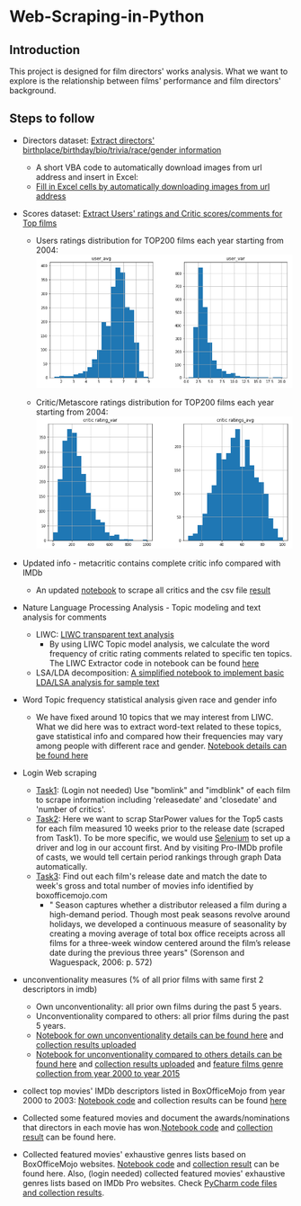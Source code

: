 # Web-Scraping-in-Python
## Introduction
This project is designed for film directors' works analysis. What we want to explore is the relationship between films' performance and film directors' background.

## Steps to follow
- Directors dataset: [Extract directors' birthplace/birthday/bio/trivia/race/gender information](https://github.com/aronbolun/Web_Scraping_Python/blob/master/web%20scrapping.ipynb)
  - A short VBA code to automatically download images from url address and insert in Excel:
  - [Fill in Excel cells by automatically downloading images from url address](https://github.com/MengyaoHuang/Web-Scraping-in-Python/blob/master/VB%20fill%20in%20images%20through%20downloads.txt)

- Scores dataset: [Extract Users' ratings and Critic scores/comments for Top films](https://github.com/MengyaoHuang/Web-Scraping-in-Python/blob/master/score_scraping.ipynb)
  - Users ratings distribution for TOP200 films each year starting from 2004:
  ![](https://github.com/MengyaoHuang/Web-Scraping-in-Python/blob/master/Users.PNG)
  
  - Critic/Metascore ratings distribution for TOP200 films each year starting from 2004:
  ![](https://github.com/MengyaoHuang/Web-Scraping-in-Python/blob/master/Critics.PNG)
- Updated info - metacritic contains complete critic info compared with IMDb
  - An updated [notebook](https://github.com/MengyaoHuang/Web-Scraping-in-Python/blob/master/score_scraping_updated.ipynb) to scrape all critics and the csv file [result](https://github.com/MengyaoHuang/Web-Scraping-in-Python/blob/master/scraping.csv)
  
 - Nature Language Processing Analysis - Topic modeling and text analysis for comments
    - LIWC: [LIWC transparent text analysis](https://www.cs.cmu.edu/~ylataus/files/TausczikPennebaker2010.pdf)
      - By using LIWC Topic model analysis, we calculate the word frequency of critic rating comments related to specific ten topics. The LIWC Extractor code in notebook can be found [here](https://github.com/MengyaoHuang/Web-Scraping-in-Python/blob/master/LIWC%20implementation.ipynb)
    - LSA/LDA decomposition: [A simplified notebook to implement basic LDA/LSA analysis for sample text](https://github.com/MengyaoHuang/Web-Scraping-in-Python/blob/master/Topic%20model%20analysis.ipynb)
- Word Topic frequency statistical analysis given race and gender info
  - We have fixed around 10 topics that we may interest from LIWC. What we did here was to extract word-text related to these topics, gave statistical info and compared how their frequencies may vary among people with different race and gender. [Notebook details can be found here](https://github.com/MengyaoHuang/Web-Scraping-in-Python/blob/master/Word%20Topic%20frequency%20analysis.ipynb)

- Login Web scraping
  - [Task1](https://github.com/MengyaoHuang/Web-Scraping-in-Python/blob/master/Log%20in%20Task/Data_scraping_log_in_related_task_Section1_.ipynb): (Login not needed) Use "bomlink" and "imdblink" of each film to scrape information including 'releasedate' and 'closedate' and 'number of critics'. 
  - [Task2](https://github.com/MengyaoHuang/Web-Scraping-in-Python/blob/master/Log%20in%20Task/star_power_actor.ipynb): Here we want to scrap StarPower values for the Top5 casts for each film measured 10 weeks prior to the release date (scraped from Task1). To be more specific, we would use [Selenium](https://www.seleniumhq.org/) to set up a driver and log in our account first. And by visiting Pro-IMDb profile of casts, we would tell certain period rankings through graph Data automatically.
  - [Task3](https://github.com/MengyaoHuang/Web-Scraping-in-Python/blob/master/Log%20in%20Task/seasonality_score_scraping_boxOffice.ipynb): Find out each film's release date and match the date to week's gross and total number of movies info identified by boxofficemojo.com
    - " Season captures whether a distributor released a film during a high-demand period. Though most peak seasons revolve around holidays, we developed a continuous measure of seasonality by creating a moving average of total box office receipts across all films for a three-week window centered around the film’s release date during the previous three years" (Sorenson and Waguespack, 2006: p. 572)

- unconventionality measures (% of all prior films with same first 2 descriptors in imdb)
  - Own unconventionality: all prior own films during the past 5 years.
  - Unconventionality compared to others: all prior films during the past 5 years.
  - [Notebook for own unconventionality details can be found here](https://github.com/MengyaoHuang/Web-Scraping-in-Python/blob/master/Unconventional.ipynb) and [collection results uploaded](https://github.com/MengyaoHuang/Web-Scraping-in-Python/blob/master/own%20unconventionality.csv)
  - [Notebook for unconventionality compared to others details can be found here](https://github.com/MengyaoHuang/Web-Scraping-in-Python/blob/master/Others_unconventionality_collection.ipynb) and [collection results uploaded](https://github.com/MengyaoHuang/Web-Scraping-in-Python/blob/master/result.csv) and [feature films genre collection from year 2000 to year 2015](https://github.com/MengyaoHuang/Web-Scraping-in-Python/blob/master/feature%20films%20genre%20from%202000%20to%202015.zip)
- collect top movies' IMDb descriptors listed in BoxOfficeMojo from year 2000 to 2003: [Notebook code](https://github.com/MengyaoHuang/Web-Scraping-in-Python/blob/master/Genre_descriptors_for_movies_from_2000_2003_Box_Office_Mojo.ipynb) and collection results can be found [here](https://github.com/MengyaoHuang/Web-Scraping-in-Python/tree/master/Year%202000-2003%20top%20movies%20descriptors%20set)
- Collected some featured movies and document the awards/nominations that directors in each movie has won.[Notebook code](https://github.com/MengyaoHuang/Web-Scraping-in-Python/blob/master/Awards_collection.ipynb) and [collection result](https://github.com/MengyaoHuang/Web-Scraping-in-Python/blob/master/Test_Award_Director_result.csv) can be found here.
- Collected featured movies' exhaustive genres lists based on BoxOfficeMojo websites. [Notebook code](https://github.com/MengyaoHuang/Web-Scraping-in-Python/blob/master/Feature_Movies_Genres_collection_BoxOfficeMojo.ipynb) and [collection result](https://github.com/MengyaoHuang/Web-Scraping-in-Python/tree/master/BoxOfficeMojo%20Genre%20collection) can be found here. Also, (login needed) collected featured movies' exhaustive genres lists based on IMDb Pro websites. Check [PyCharm code files and collection results](https://github.com/MengyaoHuang/Web-Scraping-in-Python/tree/master/IMDb%20Genre%20collection).





